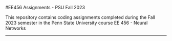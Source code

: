 #EE456 Assignments - PSU Fall 2023

This repository contains coding assignments completed during the Fall 2023 semester in the Penn State University course EE 456 - Neural Networks

---
